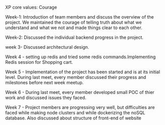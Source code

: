 XP core values: Courage

Week-1: Introduction of team members and discuss the overview of the project. We maintained the courage of telling truth about what we understand and what we not and made things clear to each other.

Week-2: Discussed the individual backend progress in the project.

week 3- Discussed architectural design.

Week 4 - setting up redis and tried some redis commands.Implementing Redis session for Shopping cart.

Week 5 - Implementation of the project has been started and is at its initial level. During last meet, every member discussed their progress and milestones before next week meetup.

Week 6 - During last meet, every member developed small POC of thier work and discussed issues they faced.

Week 7 - Project members are progressing very well, but difficulties are faced while making node clusters and while dockerizing the noSQL database. Also discussed about structure of front-end of website
